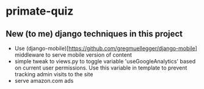 primate-quiz
============

## New (to me) django techniques in this project

* Use (django-mobile)[https://github.com/gregmuellegger/django-mobile] middleware to serve mobile version of content
* simple tweak to views.py to toggle variable 'useGoogleAnalytics' based on current user permissions.  Use this variable in template to prevent tracking admin visits to the site
* serve amazon.com ads
